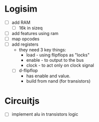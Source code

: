 # Logisim
- [ ] add RAM
	- [ ] 16k in sizeq
- [ ] add features using ram
- [ ] map opcodes
- [ ] add registers
	- they need 3 key things:
		- load - using flipflops as "locks"
		- enable - to output to the bus
		- clock - to act only on clock signal
	- [ ] d-flipflop
		- has enable and value.
		- build from nand (for transistors)

# Circuitjs
- [ ] implement alu in transistors logic